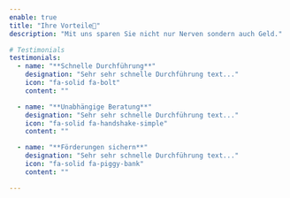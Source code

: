 ```yaml
---
enable: true
title: "Ihre Vorteile🚀"
description: "Mit uns sparen Sie nicht nur Nerven sondern auch Geld."

# Testimonials
testimonials:
  - name: "**Schnelle Durchführung**"
    designation: "Sehr sehr schnelle Durchführung text..."
    icon: "fa-solid fa-bolt"
    content: ""

  - name: "**Unabhängige Beratung**"
    designation: "Sehr sehr schnelle Durchführung text..."
    icon: "fa-solid fa-handshake-simple"
    content: ""

  - name: "**Förderungen sichern**"
    designation: "Sehr sehr schnelle Durchführung text..."
    icon: "fa-solid fa-piggy-bank"
    content: ""

---
```

